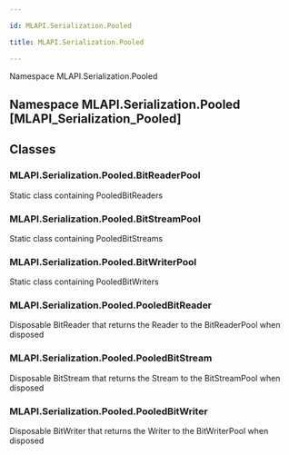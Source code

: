 ```yaml
---

id: MLAPI.Serialization.Pooled

title: MLAPI.Serialization.Pooled

---
```


Namespace MLAPI.Serialization.Pooled

## Namespace MLAPI.Serialization.Pooled [MLAPI_Serialization_Pooled]

<div class="markdown level0 summary" markdown="1">

</div>

<div class="markdown level0 conceptual" markdown="1">

</div>

<div class="markdown level0 remarks" markdown="1">

</div>

## Classes

### MLAPI.Serialization.Pooled.BitReaderPool

<div class="section" markdown="1">

Static class containing PooledBitReaders

</div>

### MLAPI.Serialization.Pooled.BitStreamPool

<div class="section" markdown="1">

Static class containing PooledBitStreams

</div>

### MLAPI.Serialization.Pooled.BitWriterPool

<div class="section" markdown="1">

Static class containing PooledBitWriters

</div>

### MLAPI.Serialization.Pooled.PooledBitReader

<div class="section" markdown="1">

Disposable BitReader that returns the Reader to the BitReaderPool when
disposed

</div>

### MLAPI.Serialization.Pooled.PooledBitStream

<div class="section" markdown="1">

Disposable BitStream that returns the Stream to the BitStreamPool when
disposed

</div>

### MLAPI.Serialization.Pooled.PooledBitWriter

<div class="section" markdown="1">

Disposable BitWriter that returns the Writer to the BitWriterPool when
disposed

</div>
